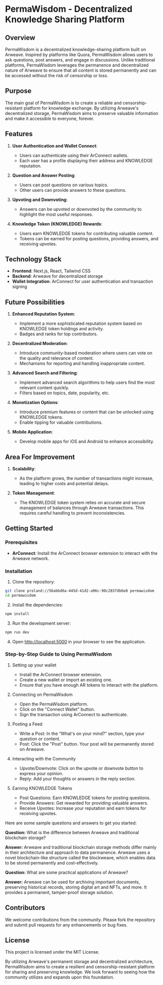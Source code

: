# PermaWisdom - Decentralized Knowledge Sharing Platform

## Overview

PermaWisdom is a decentralized knowledge-sharing platform built on Arweave. Inspired by platforms like Quora, PermaWisdom allows users to ask questions, post answers, and engage in discussions. Unlike traditional platforms, PermaWisdom leverages the permanence and decentralized nature of Arweave to ensure that all content is stored permanently and can be accessed without the risk of censorship or loss.

## Purpose

The main goal of PermaWisdom is to create a reliable and censorship-resistant platform for knowledge exchange. By utilizing Arweave's decentralized storage, PermaWisdom aims to preserve valuable information and make it accessible to everyone, forever.

## Features

1. **User Authentication and Wallet Connect**:
    - Users can authenticate using their ArConnect wallets.
    - Each user has a profile displaying their address and KNOWLEDGE reputation.

2. **Question and Answer Posting**:
    - Users can post questions on various topics.
    - Other users can provide answers to these questions.

3. **Upvoting and Downvoting**:
    - Answers can be upvoted or downvoted by the community to highlight the most useful responses.

4. **Knowledge Token (KNOWLEDGE) Rewards**:
    - Users earn KNOWLEDGE tokens for contributing valuable content.
    - Tokens can be earned for posting questions, providing answers, and receiving upvotes.

## Technology Stack

- **Frontend**: Next.js, React, Tailwind CSS
- **Backend**: Arweave for decentralized storage
- **Wallet Integration**: ArConnect for user authentication and transaction signing

## Future Possibilities

1. **Enhanced Reputation System**:
    - Implement a more sophisticated reputation system based on KNOWLEDGE token holdings and activity.
    - Badges and ranks for top contributors.

2. **Decentralized Moderation**:
    - Introduce community-based moderation where users can vote on the quality and relevance of content.
    - Mechanisms for reporting and handling inappropriate content.

3. **Advanced Search and Filtering**:
    - Implement advanced search algorithms to help users find the most relevant content quickly.
    - Filters based on topics, date, popularity, etc.

4. **Monetization Options**:
    - Introduce premium features or content that can be unlocked using KNOWLEDGE tokens.
    - Enable tipping for valuable contributions.

5. **Mobile Application**:
    - Develop mobile apps for iOS and Android to enhance accessibility.

## Area For Improvement

1. **Scalability**:
    - As the platform grows, the number of transactions might increase, leading to higher costs and potential delays.

2. **Token Management**:
    - The KNOWLEDGE token system relies on accurate and secure management of balances through Arweave transactions. This requires careful handling to prevent inconsistencies.


## Getting Started

### Prerequisites

- **ArConnect**: Install the ArConnect browser extension to interact with the Arweave network.

### Installation

1. Clone the repository:

```bash
git clone proland://56abbd6a-445d-41d2-a96c-90c2837db6e8 permawisdom
cd permawisdom
```

2. Install the dependencies:

```bash
npm install
```

3. Run the development server:

```bash
npm run dev
```

4. Open [http://localhost:5000](http://localhost:5000) in your browser to see the application.

### Step-by-Step Guide to Using PermaWisdom

1. Setting up your wallet
    - Install the ArConnect browser extension.
    - Create a new wallet or import an existing one.
    - Ensure that you have enough AR tokens to interact with the platform.

2. Connecting on PermaWisdom
    - Open the PermaWisdom platform.
    - Click on the "Connect Wallet" button.
    - Sign the transaction using ArConnect to authenticate.

3. Posting a Feed
    - Write a Post: In the “What's on your mind?” section, type your question or content.
    - Post: Click the "Post" button. Your post will be permanently stored on Arweave.

4. Interacting with the Community
    - Upvote/Downvote: Click on the upvote or downvote button to express your opinion.
    - Reply: Add your thoughts or answers in the reply section.

5. Earning KNOWLEDGE Tokens
    - Post Questions: Earn KNOWLEDGE tokens for posting questions.
    - Provide Answers: Get rewarded for providing valuable answers.
    - Receive Upvotes: Increase your reputation and earn tokens for receiving upvotes.

Here are some sample questions and answers to get you started:

**Question:** What is the difference between Arweave and traditional blockchain storage?

**Answer:** Arweave and traditional blockchain storage methods differ mainly in their architecture and approach to data permanence. Arweave uses a novel blockchain-like structure called the blockweave, which enables data to be stored permanently and cost-effectively.

**Question:** What are some practical applications of Arweave?

**Answer:** Arweave can be used for archiving important documents, preserving historical records, storing digital art and NFTs, and more. It provides a permanent, tamper-proof storage solution.


## Contributors
We welcome contributions from the community. Please fork the repository and submit pull requests for any enhancements or bug fixes.

## License
This project is licensed under the MIT License.

By utilizing Arweave's permanent storage and decentralized architecture, PermaWisdom aims to create a resilient and censorship-resistant platform for sharing and preserving knowledge. We look forward to seeing how the community utilizes and expands upon this foundation.